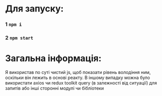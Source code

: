 # Для запуску:
### 1 `npm i`
### 2 `npm start`

# Загальна інформація:
Я використав по суті чистий js, щоб показати рівень володіння ним, оскільки він лежить в основі реакту. 
В іншому випадку можна було використати axios чи redux toolkit query (в залежності від ситуації) для запитів або інші сторонні модулі чи бібліотеки